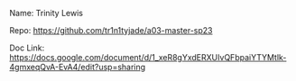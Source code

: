 
Name: Trinity Lewis 

Repo: https://github.com/tr1n1tyjade/a03-master-sp23

Doc Link: https://docs.google.com/document/d/1_xeR8gYxdERXUIvQFbpaiYTYMtlk-4gmxeqQvA-EvA4/edit?usp=sharing